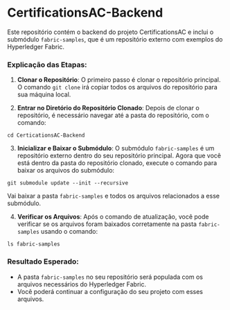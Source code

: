 # CertificationsAC-Backend

Este repositório contém o backend do projeto CertificationsAC e inclui o submódulo `fabric-samples`, que é um repositório externo com exemplos do Hyperledger Fabric.


### Explicação das Etapas:

1. **Clonar o Repositório**: O primeiro passo é clonar o repositório principal. O comando `git clone` irá copiar todos os arquivos do repositório para sua máquina local.
  
2. **Entrar no Diretório do Repositório Clonado**: Depois de clonar o repositório, é necessário navegar até a pasta do repositório, com o comando:
```
cd CerticationsAC-Backend
```
3. **Inicializar e Baixar o Submódulo**: O submódulo `fabric-samples` é um repositório externo dentro do seu repositório principal. Agora que você está dentro da pasta do repositório clonado, execute o comando para baixar os arquivos do submódulo:

 ```
 git submodule update --init --recursive
 ``` 
 
 Vai baixar a pasta `fabric-samples` e todos os arquivos relacionados a esse submódulo.

4. **Verificar os Arquivos**: Após o comando de atualização, você pode verificar se os arquivos foram baixados corretamente na pasta `fabric-samples` usando o comando:

```
ls fabric-samples
```

### Resultado Esperado:

- A pasta `fabric-samples` no seu repositório será populada com os arquivos necessários do Hyperledger Fabric.
- Você poderá continuar a configuração do seu projeto com esses arquivos.

